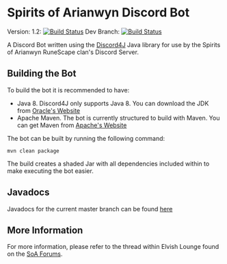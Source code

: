 # Spirits of Arianwyn Discord Bot
Version: 1.2:  [![Build Status](https://travis-ci.org/SoAJeff/SoADiscordBot.svg?branch=master)](https://travis-ci.org/SoAJeff/SoADiscordBot)
Dev Branch: [![Build Status](https://travis-ci.org/SoAJeff/SoADiscordBot.svg?branch=dev)](https://travis-ci.org/SoAJeff/SoADiscordBot)

A Discord Bot written using the [Discord4J](https://github.com/austinv11/Discord4J) Java library for use by the Spirits of Arianwyn RuneScape clan's Discord Server.

## Building the Bot
To build the bot it is recommended to have:
- Java 8.  Discord4J only supports Java 8.  You can download the JDK from [Oracle's Website](http://www.oracle.com/technetwork/java/javase/downloads/jdk8-downloads-2133151.html)
- Apache Maven.  The bot is currently structured to build with Maven.  You can get Maven from [Apache's Website](https://maven.apache.org/)

The bot can be built by running the following command:
```
mvn clean package
```

The build creates a shaded Jar with all dependencies included within to make executing the bot easier.

## Javadocs
Javadocs for the current master branch can be found [here](https://soajeff.github.io/SoADiscordBot/)

## More Information
For more information, please refer to the thread within Elvish Lounge found on the [SoA Forums](https://forums.soa-rs.com).
